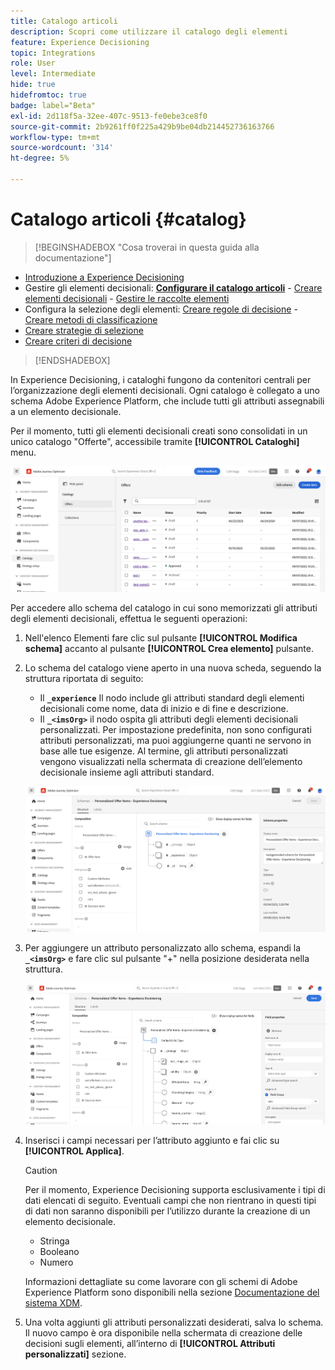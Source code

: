```yaml
---
title: Catalogo articoli
description: Scopri come utilizzare il catalogo degli elementi
feature: Experience Decisioning
topic: Integrations
role: User
level: Intermediate
hide: true
hidefromtoc: true
badge: label="Beta"
exl-id: 2d118f5a-32ee-407c-9513-fe0ebe3ce8f0
source-git-commit: 2b9261ff0f225a429b9be04db214452736163766
workflow-type: tm+mt
source-wordcount: '314'
ht-degree: 5%

---
```


# Catalogo articoli {#catalog}

>[!BEGINSHADEBOX &quot;Cosa troverai in questa guida alla documentazione&quot;]

* [Introduzione a Experience Decisioning](gs-experience-decisioning.md)
* Gestire gli elementi decisionali: **[Configurare il catalogo articoli](catalogs.md)** - [Creare elementi decisionali](items.md) - [Gestire le raccolte elementi](collections.md)
* Configura la selezione degli elementi: [Creare regole di decisione](rules.md) - [Creare metodi di classificazione](ranking.md)
* [Creare strategie di selezione](selection-strategies.md)
* [Creare criteri di decisione](create-decision.md)

>[!ENDSHADEBOX]

In Experience Decisioning, i cataloghi fungono da contenitori centrali per l’organizzazione degli elementi decisionali. Ogni catalogo è collegato a uno schema Adobe Experience Platform, che include tutti gli attributi assegnabili a un elemento decisionale.

Per il momento, tutti gli elementi decisionali creati sono consolidati in un unico catalogo &quot;Offerte&quot;, accessibile tramite **[!UICONTROL Cataloghi]** menu.

![](assets/catalogs-list.png)

Per accedere allo schema del catalogo in cui sono memorizzati gli attributi degli elementi decisionali, effettua le seguenti operazioni:

1. Nell&#39;elenco Elementi fare clic sul pulsante **[!UICONTROL Modifica schema]** accanto al pulsante **[!UICONTROL Crea elemento]** pulsante.

1. Lo schema del catalogo viene aperto in una nuova scheda, seguendo la struttura riportata di seguito:

   * Il **`_experience`** Il nodo include gli attributi standard degli elementi decisionali come nome, data di inizio e di fine e descrizione.
   * Il **`_<imsOrg>`** il nodo ospita gli attributi degli elementi decisionali personalizzati. Per impostazione predefinita, non sono configurati attributi personalizzati, ma puoi aggiungerne quanti ne servono in base alle tue esigenze. Al termine, gli attributi personalizzati vengono visualizzati nella schermata di creazione dell’elemento decisionale insieme agli attributi standard.

   ![](assets/catalogs-schema.png)

1. Per aggiungere un attributo personalizzato allo schema, espandi la **`_<imsOrg>`** e fare clic sul pulsante &quot;+&quot; nella posizione desiderata nella struttura.

   ![](assets/catalogs-add.png)

1. Inserisci i campi necessari per l’attributo aggiunto e fai clic su **[!UICONTROL Applica]**.

   >[!CAUTION]
   >
   >Per il momento, Experience Decisioning supporta esclusivamente i tipi di dati elencati di seguito. Eventuali campi che non rientrano in questi tipi di dati non saranno disponibili per l’utilizzo durante la creazione di un elemento decisionale.
   >* Stringa
   >* Booleano
   >* Numero

   Informazioni dettagliate su come lavorare con gli schemi di Adobe Experience Platform sono disponibili nella sezione [Documentazione del sistema XDM](https://experienceleague.adobe.com/docs/experience-platform/xdm/ui/overview.html?lang=it).

1. Una volta aggiunti gli attributi personalizzati desiderati, salva lo schema. Il nuovo campo è ora disponibile nella schermata di creazione delle decisioni sugli elementi, all’interno di **[!UICONTROL Attributi personalizzati]** sezione.
